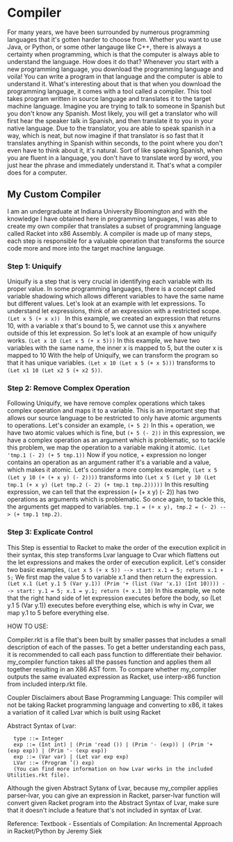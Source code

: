 # Compiler

For many years, we have been surrounded by numerous programming languages that it's gotten harder to choose from. Whether you want to use Java, or Python, or some other langauge like C++, there is always a certainty when programming, which is that the computer is always able to understand the language. How does it do that? Whenever you start with a new programming language, you download the programming language and voila! You can write a program in that language and the computer is able to understand it. What's interesting about that is that when you download the programming language, it comes with a tool called a compiler. This tool takes program written in source language and translates it to the target machine language. 
Imagine you are trying to talk to someone in Spanish but you don't know any Spanish. Most likely, you will get a translator who will first hear the speaker talk in Spanish, and then translate it to you in your native language. Due to the translator, you are able to speak spanish in a way, which is neat, but now imagine if that translator is so fast that it translates anything in Spanish within seconds, to the point where you don't even have to think about it, it's natural. Sort of like speaking Spanish, when you are fluent in a language, you don't have to translate word by word, you just hear the phrase and immediately understand it. That's what a compiler does for a computer. 

## My Custom Compiler
I am an undergraduate at Indiana University Bloomington and with the knowledge I have obtained here in programming languages, I was able to create my own compiler that translates a subset of programming language called Racket into x86 Assembly. 
A compiler is made up of many steps, each step is responsible for a valuable operation that transforms the source code more and more into the target machine language. 

### Step 1: Uniquify
Uniquify is a step that is very crucial in identifying each variable with its proper value. In some programming languages, there is a concept called variable shadowing which allows different variables to have the same name but different values. Let's look at an example with let expressions. To understand let expressions, think of an expression with a restricted scope. ```(Let x 5 (+ x x)) ``` In this example, we created an expression that returns 10, with a variable x that's bound to 5, we cannot use this x anywhere outside of this let expression. So let's look at an example of how uniquify works.
``` (Let x 10 (Let x 5 (+ x 5))) ``` In this example, we have two variables with the same name, the inner x is mapped to 5, but the outer x is mapped to 10
With the help of Uniquify, we can transform the program so that it has unique variables.
``` (Let x 10 (Let x 5 (+ x 5))) ``` transforms to ``` (Let x1 10 (Let x2 5 (+ x2 5)) ```.

### Step 2: Remove Complex Operation
Following Uniquify, we have remove complex operations which takes complex operation and maps it to a variable. This is an important step that allows our source language to be restricted to only have atomic arguments to operations. Let's consider an example, 
``` (+ 5 2) ``` In this + operation, we have two atomic values which is fine, but ``` (+ 5 (- 2)) ``` in this expression, we have a complex operation as an argument which is problematic, so to tackle this problem, we map the operation to a variable making it atomic. ``` (Let 'tmp.1 (- 2) (+ 5 tmp.1)) ``` Now if you notice, + expression no longer contains an operation as an argument rather it's a variable and a value, which makes it atomic. Let's consider a more complex example,
``` (Let x 5 (Let y 10 (+ (+ x y) (- 2)))) ``` transforms into ``` (Let x 5 (Let y 10 (Let tmp.1 (+ x y) (Let tmp.2 (- 2) (+ tmp.1 tmp.2))))) ```
In this resulting expression, we can tell that the expression (+ (+ x y) (- 2)) has two operations as arguments which is problematic. So once again, to tackle this, the arguments get mapped to variables. ``` tmp.1 = (+ x y), tmp.2 = (- 2) --> (+ tmp.1 tmp.2) ```.

### Step 3: Explicate Control
This Step is essential to Racket to make the order of the execution explicit in their syntax, this step transforms Lvar language to Cvar which flattens out the let expressions and makes the order of execution explicit. Let's consider two basic examples,
``` (Let x 5 (+ x 5)) --> start: x.1 = 5; return x.1 + 5; ``` We first map the value 5 to variable x.1 and then return the expression. 
``` (Let x.1 (Let y.1 5 (Var y.1)) (Prim '+ (list (Var 'x.1) (Int 10)))) --> start: y.1 = 5; x.1 = y.1; return (+ x.1 10) ``` In this example, we note that the right hand side of let expression executes before the body, so (Let y.1 5 (Var y.1)) executes before everything else, which is why in Cvar, we map y.1 to 5 before everything else. 


HOW TO USE:

  Compiler.rkt is a file that's been built by smaller passes that includes a small description of each of the passes.
  To get a better understanding each pass, it is recommended to call each pass function to differentiate their behavior.
  my_compiler function takes all the passes function and applies them all together resulting in an X86 AST form.
  To compare whether my_compiler outputs the same evaluated expression as Racket, use interp-x86 function from included interp.rkt file.
  
Coupler Disclaimers about Base Programming Language:
  This compiler will not be taking Racket programming language and converting to x86, it takes a variation of it called Lvar which is built using Racket
  
Abstract Syntax of Lvar:
```
  type ::= Integer
  exp ::= (Int int) | (Prim 'read ()) | (Prim '- (exp)) | (Prim '+ (exp exp)) | (Prim '- (exp exp))
  exp ::= (Var var) | (Let var exp exp)
  LVar ::= (Program ’() exp)
  (You can find more information on how Lvar works in the included Utilities.rkt file).
  ````

Although the given Abstract Sytanx of Lvar, because my_compiler applies parser-lvar, you can give an expression in Racket, parser-lvar function will convert given
Racket program into the Abstract Syntax of Lvar, make sure that it doesn't include a feature that's not included in syntax of Lvar.

Reference: Textbook - Essentials of Compilation: An Incremental Approach in Racket/Python by Jeremy Siek


  
